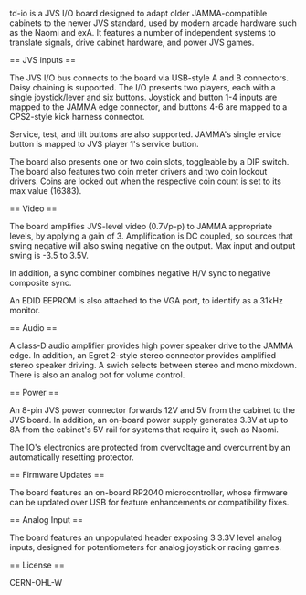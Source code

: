 td-io is a JVS I/O board designed to adapt older JAMMA-compatible cabinets to the newer JVS standard, used by modern arcade hardware such as the Naomi and exA. It features a number of independent systems to translate signals, drive cabinet hardware, and power JVS games.

== JVS inputs ==

The JVS I/O bus connects to the board via USB-style A and B connectors. Daisy chaining is supported. The I/O presents two players, each with a single joystick/lever and six buttons. Joystick and button 1-4 inputs are mapped to the JAMMA edge connector, and buttons 4-6 are mapped to a CPS2-style kick harness connector.

Service, test, and tilt buttons are also supported. JAMMA's single ervice button is mapped to JVS player 1's service button.

The board also presents one or two coin slots, toggleable by a DIP switch. The board also features two coin meter drivers and two coin lockout drivers. Coins are locked out when the respective coin count is set to its max value (16383).

== Video ==

The board amplifies JVS-level video (0.7Vp-p) to JAMMA appropriate levels, by applying a gain of 3. Amplification is DC coupled, so sources that swing negative will also swing negative on the output. Max input and output swing is -3.5 to 3.5V.

In addition, a sync combiner combines negative H/V sync to negative composite sync.

An EDID EEPROM is also attached to the VGA port, to identify as a 31kHz monitor.

== Audio ==

A class-D audio amplifier provides high power speaker drive to the JAMMA edge. In addition, an Egret 2-style stereo connector provides amplified stereo speaker driving. A swich selects between stereo and mono mixdown. There is also an analog pot for volume control.

== Power ==

An 8-pin JVS power connector forwards 12V and 5V from the cabinet to the JVS board. In addition, an on-board power supply generates 3.3V at up to 8A from the cabinet's 5V rail for systems that require it, such as Naomi.

The IO's electronics are protected from overvoltage and overcurrent by an automatically resetting protector.

== Firmware Updates ==

The board features an on-board RP2040 microcontroller, whose firmware can be updated over USB for feature enhancements or compatibility fixes.

== Analog Input ==

The board features an unpopulated header exposing 3 3.3V level analog inputs, designed for potentiometers for analog joystick or racing games.

== License ==

CERN-OHL-W

